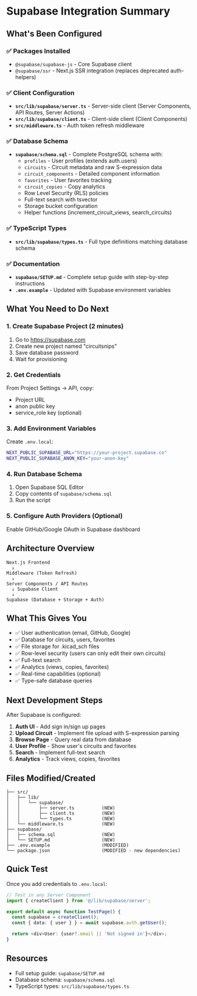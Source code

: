 # Supabase Integration Summary

## What's Been Configured

### ✅ Packages Installed
- `@supabase/supabase-js` - Core Supabase client
- `@supabase/ssr` - Next.js SSR integration (replaces deprecated auth-helpers)

### ✅ Client Configuration
- **`src/lib/supabase/server.ts`** - Server-side client (Server Components, API Routes, Server Actions)
- **`src/lib/supabase/client.ts`** - Client-side client (Client Components)
- **`src/middleware.ts`** - Auth token refresh middleware

### ✅ Database Schema
- **`supabase/schema.sql`** - Complete PostgreSQL schema with:
  - `profiles` - User profiles (extends auth.users)
  - `circuits` - Circuit metadata and raw S-expression data
  - `circuit_components` - Detailed component information
  - `favorites` - User favorites tracking
  - `circuit_copies` - Copy analytics
  - Row Level Security (RLS) policies
  - Full-text search with tsvector
  - Storage bucket configuration
  - Helper functions (increment_circuit_views, search_circuits)

### ✅ TypeScript Types
- **`src/lib/supabase/types.ts`** - Full type definitions matching database schema

### ✅ Documentation
- **`supabase/SETUP.md`** - Complete setup guide with step-by-step instructions
- **`.env.example`** - Updated with Supabase environment variables

## What You Need to Do Next

### 1. Create Supabase Project (2 minutes)
1. Go to https://supabase.com
2. Create new project named "circuitsnips"
3. Save database password
4. Wait for provisioning

### 2. Get Credentials
From Project Settings → API, copy:
- Project URL
- anon public key
- service_role key (optional)

### 3. Add Environment Variables
Create `.env.local`:
```bash
NEXT_PUBLIC_SUPABASE_URL="https://your-project.supabase.co"
NEXT_PUBLIC_SUPABASE_ANON_KEY="your-anon-key"
```

### 4. Run Database Schema
1. Open Supabase SQL Editor
2. Copy contents of `supabase/schema.sql`
3. Run the script

### 5. Configure Auth Providers (Optional)
Enable GitHub/Google OAuth in Supabase dashboard

## Architecture Overview

```
Next.js Frontend
  ↓
Middleware (Token Refresh)
  ↓
Server Components / API Routes
  ↓ Supabase Client
  ↓
Supabase (Database + Storage + Auth)
```

## What This Gives You

- ✅ User authentication (email, GitHub, Google)
- ✅ Database for circuits, users, favorites
- ✅ File storage for .kicad_sch files
- ✅ Row-level security (users can only edit their own circuits)
- ✅ Full-text search
- ✅ Analytics (views, copies, favorites)
- ✅ Real-time capabilities (optional)
- ✅ Type-safe database queries

## Next Development Steps

After Supabase is configured:

1. **Auth UI** - Add sign in/sign up pages
2. **Upload Circuit** - Implement file upload with S-expression parsing
3. **Browse Page** - Query real data from database
4. **User Profile** - Show user's circuits and favorites
5. **Search** - Implement full-text search
6. **Analytics** - Track views, copies, favorites

## Files Modified/Created

```
├── src/
│   ├── lib/
│   │   └── supabase/
│   │       ├── server.ts          (NEW)
│   │       ├── client.ts          (NEW)
│   │       └── types.ts           (NEW)
│   └── middleware.ts              (NEW)
├── supabase/
│   ├── schema.sql                 (NEW)
│   └── SETUP.md                   (NEW)
├── .env.example                   (MODIFIED)
└── package.json                   (MODIFIED - new dependencies)
```

## Quick Test

Once you add credentials to `.env.local`:

```typescript
// Test in any Server Component
import { createClient } from '@/lib/supabase/server';

export default async function TestPage() {
  const supabase = createClient();
  const { data: { user } } = await supabase.auth.getUser();

  return <div>User: {user?.email || 'Not signed in'}</div>;
}
```

## Resources

- Full setup guide: `supabase/SETUP.md`
- Database schema: `supabase/schema.sql`
- TypeScript types: `src/lib/supabase/types.ts`
